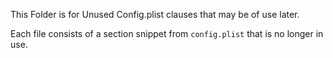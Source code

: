 This Folder is for Unused Config.plist clauses that may be of use later.


Each file consists of a section snippet from `config.plist` that is no longer in use. 
